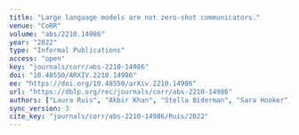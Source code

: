 ```yaml
---
title: "Large language models are not zero-shot communicators."
venue: "CoRR"
volume: "abs/2210.14986"
year: "2022"
type: "Informal Publications"
access: "open"
key: "journals/corr/abs-2210-14986"
doi: "10.48550/ARXIV.2210.14986"
ee: "https://doi.org/10.48550/arXiv.2210.14986"
url: "https://dblp.org/rec/journals/corr/abs-2210-14986"
authors: ["Laura Ruis", "Akbir Khan", "Stella Biderman", "Sara Hooker", "Tim Rockt\u00e4schel", "Edward Grefenstette"]
sync_version: 3
cite_key: "journals/corr/abs-2210-14986/Ruis/2022"
---
```

